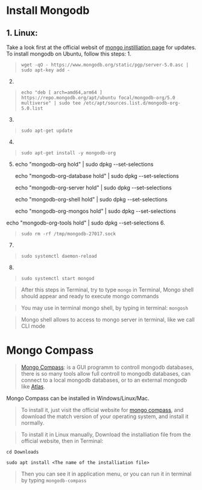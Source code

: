 # Install Mongodb

## 1. Linux:
Take a look first at the official websit of [mongo instilliation page](https://docs.mongodb.com/manual/tutorial/install-mongodb-on-ubuntu) for updates.
    To install mongodb on Ubuntu, follow this steps:
1.
>``` wget -qO - https://www.mongodb.org/static/pgp/server-5.0.asc | sudo apt-key add - ```
2.
>``` echo "deb [ arch=amd64,arm64 ] https://repo.mongodb.org/apt/ubuntu focal/mongodb-org/5.0 multiverse" | sudo tee /etc/apt/sources.list.d/mongodb-org-5.0.list ```
3.
>``` sudo apt-get update ```
4.
>``` sudo apt-get install -y mongodb-org ```
5.
    echo "mongodb-org hold" | sudo dpkg --set-selections

    echo "mongodb-org-database hold" | sudo dpkg --set-selections

    echo "mongodb-org-server hold" | sudo dpkg --set-selections

    echo "mongodb-org-shell hold" | sudo dpkg --set-selections

    echo "mongodb-org-mongos hold" | sudo dpkg --set-selections

echo "mongodb-org-tools hold" | sudo dpkg --set-selections
6.
>``` sudo rm -rf /tmp/mongodb-27017.sock ``` 
7.
>``` sudo systemctl daemon-reload ```
8.
>``` sudo systemctl start mongod ```

> After this steps in Terminal, try to type ```mongo``` in Terminal, Mongo shell should appear and ready to execute mongo commands

>You may use in terminal mongo shell, by typing in terminal: ``` mongosh ```

> Mongo shell allows to access to mongo server in terminal, like we call CLI mode

# Mongo Compass
> [Mongo Compass](https://www.mongodb.com/products/compass): is a GUI programm to controll mongodb databases, there is so many tools allow full controll to mongodb databases, can connect to a local mongodb databases, or to an external mongodb like [Atlas](https://account.mongodb.com/account/login?nds=true).

Mongo Compass can be installed in Windows/Linux/Mac.

>To install it, just visit the official website for [mongo compass](https://www.mongodb.com/products/compass), and download the match version of your operating system, and install it normally.

>To install it in Linux manually, Download the installiation file from the official website, then in Terminal:

``` cd Downloads ```

``` sudo apt install <The name of the installiation file> ```

> Then you can see it in application menu, or you can run it in terminal by typing ``` mongodb-compass ```

